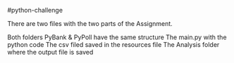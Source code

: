 #python-challenge

There are two files with the two parts of the Assignment.

Both folders PyBank & PyPoll have the same structure
    The main.py with the python code
    The csv filed saved in the resources file
    The Analysis folder where the output file is saved
